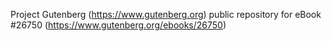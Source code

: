 Project Gutenberg (https://www.gutenberg.org) public repository for eBook #26750 (https://www.gutenberg.org/ebooks/26750)
